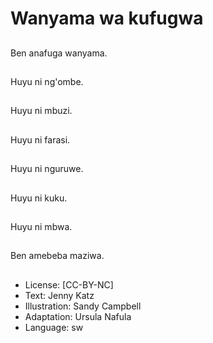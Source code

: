 # Wanyama wa kufugwa

##
Ben anafuga wanyama.

##
Huyu ni ng'ombe.

##
Huyu ni mbuzi.

##
Huyu ni farasi.

##
Huyu ni nguruwe.

##
Huyu ni kuku.

##
Huyu ni mbwa.

##
Ben amebeba maziwa.

##
* License: [CC-BY-NC]
* Text: Jenny Katz
* Illustration: Sandy Campbell
* Adaptation: Ursula Nafula
* Language: sw
